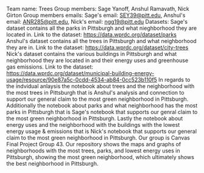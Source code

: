 Team name: Trees
Group members: Sage Yanoff, Anshul Ramavath, Nick Girton
Group members emails: Sage's email: SEY39@pitt.edu, Anshul's email: ANR285@pitt.edu, Nick's email: ngg19@pitt.edu
Datasets: Sage's dataset contains all the parks in Pittsburgh and what nieghborhood they are located in.
Link to the dataset: https://data.wprdc.org/dataset/parks
Anshul's dataset contains all the trees in Pittsburgh and what neighborhood they are in.
Link to the dataset: https://data.wprdc.org/dataset/city-trees
Nick's dataset contains the various buildings in Pittsburgh and what neighborhood they are located in and their energy uses and greenhouse gas emissions.
Link to the dataset: https://data.wprdc.org/dataset/municipal-building-energy-usage/resource/90e87a5c-0cdd-4534-ab84-0cc523b110f5
In regards to the indvidual anlaysis the notebook about trees and the neighborhood with the most trees in Pittsburgh that is Anshul's analysis and connection to support our general claim to the most green neighborhood in Pittsburgh.
Additionally the notebook about parks and what neighborhood has the most parks in Pittsburgh that is Sage's notebook that supports our genral claim to the most green neighborhood in Pittsburgh.
Lastly the notebook about energy uses and the neighborhood with the buildings with the lowest energy usage & emissions that is Nick's notebook that supports our general claim to the most green neighborhood in Pittsburgh.
Our group is Canvas Final Project Group 43.
Our repository shows the maps and graphs of neighborhoods with the most trees, parks, and lowest energy uses in Pittsburgh, showing the most green neighborhood, which ultimately shows the best neighborhood in Pittsburgh. 
